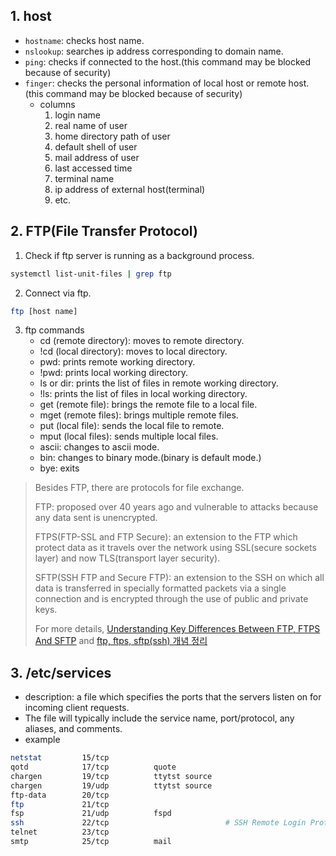 ## 1. host

- `hostname`: checks host name.
- `nslookup`: searches ip address corresponding to domain name.
- `ping`: checks if connected to the host.(this command may be blocked because of security)
- `finger`: checks the personal information of local host or remote host.(this command may be blocked because of security)
	- columns
		1. login name
		2. real name of user
		3. home directory path of user
		4. default shell of user
		5. mail address of user
		6. last accessed time
		7. terminal name
		8. ip address of external host(terminal)
		9. etc.

## 2. FTP(File Transfer Protocol)

1. Check if ftp server is running as a background process.
```bash
systemctl list-unit-files | grep ftp
```
2. Connect via ftp.
```bash
ftp [host name]
```
3. ftp commands
	- cd (remote directory): moves to remote directory.
	- !cd (local directory): moves to local directory.
	- pwd: prints remote working directory.
	- !pwd: prints local working directory.
	- ls or dir: prints the list of files in remote working directory.
	- !ls: prints the list of files in local working directory.
	- get (remote file): brings the remote file to a local file.
	- mget (remote files): brings multiple remote files.
	- put (local file): sends the local file to remote.
	- mput (local files): sends multiple local files.
	- ascii: changes to ascii mode.
	- bin: changes to binary mode.(binary is default mode.)
	- bye: exits

> Besides FTP, there are protocols for file exchange.
> 
> FTP: proposed over 40 years ago and vulnerable to attacks because any data sent is unencrypted.
> 
> FTPS(FTP-SSL and FTP Secure): an extension to the FTP which protect data as it travels over the network using SSL(secure sockets layer) and now TLS(transport layer security).
> 
> SFTP(SSH FTP and Secure FTP): an extension to the SSH on which all data is transferred in specially formatted packets via a single connection and is encrypted through the use of public and private keys.
> 
> For more details, [Understanding Key Differences Between FTP, FTPS And SFTP](https://www.jscape.com/blog/understanding-key-differences-between-ftp-ftps-and-sftp) and [ftp, ftps, sftp(ssh) 개념 정리](https://nhj12311.tistory.com/76)

## 3. /etc/services
- description: a file which specifies the ports that the servers listen on for incoming client requests.
- The file will typically include the service name, port/protocol, any aliases, and comments.
- example
```bash
netstat         15/tcp
qotd            17/tcp          quote
chargen         19/tcp          ttytst source
chargen         19/udp          ttytst source
ftp-data        20/tcp
ftp             21/tcp
fsp             21/udp          fspd
ssh             22/tcp                          # SSH Remote Login Protocol
telnet          23/tcp
smtp            25/tcp          mail
```